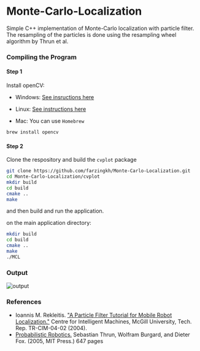 

# Monte-Carlo-Localization
Simple C++ implementation of Monte-Carlo localization with particle filter. The resampling of the particles is done using the resampling wheel algorithm by Thrun et al.

### Compiling the Program

#### Step 1
Install openCV:

- Windows: [See insructions here](https://docs.opencv.org/master/d3/d52/tutorial_windows_install.html)

- Linux: [See instructions here](https://www.learnopencv.com/install-opencv3-on-ubuntu/)

 - Mac: You can use ```Homebrew```
```sh 
brew install opencv
```

#### Step 2
Clone the respository and build the ```cvplot``` package 

```sh
git clone https://github.com/farzingkh/Monte-Carlo-Localization.git
cd Monte-Carlo-Localization/cvplot
mkdir build
cd build
cmake ..
make
```
and then build and run the application.

on the main application directory:
```sh
mkdir build
cd build
cmake ..
make
./MCL
```

### Output
![output](./Images/out.gif)


### References

 - Ioannis M. Rekleitis. ["A Particle Filter Tutorial for Mobile Robot Localization."](http://www.cim.mcgill.ca/~yiannis/particletutorial.pdf) Centre for Intelligent Machines, McGill University, Tech. Rep. TR-CIM-04-02 (2004).
 - [Probabilistic Robotics.](https://mitpress.mit.edu/books/probabilistic-robotics) Sebastian Thrun, Wolfram Burgard, and Dieter Fox. (2005, MIT Press.) 647 pages

